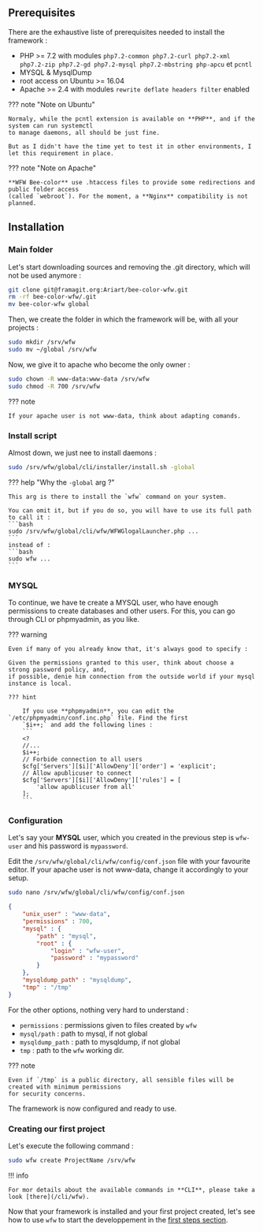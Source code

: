 ## Prerequisites

There are the exhaustive liste of prerequisites needed to install the framework :
  
  - PHP >= 7.2 with modules `php7.2-common php7.2-curl php7.2-xml php7.2-zip php7.2-gd php7.2-mysql php7.2-mbstring php-apcu` et `pcntl`
  - MYSQL & MysqlDump
  - root access on Ubuntu >= 16.04
  - Apache >= 2.4 with modules `rewrite deflate headers filter` enabled
  
??? note "Note on Ubuntu"

    Normaly, while the pcntl extension is available on **PHP**, and if the system can run systemctl
    to manage daemons, all should be just fine.

    But as I didn't have the time yet to test it in other environments, I let this requirement in place.

??? note "Note on Apache"

    **WFW Bee-color** use .htaccess files to provide some redirections and public folder access
    (called `webroot`). For the moment, a **Nginx** compatibility is not planned.

## Installation

### Main folder

Let's start downloading sources and removing the .git directory, which will not be used anymore :

``` bash
git clone git@framagit.org:Ariart/bee-color-wfw.git
rm -rf bee-color-wfw/.git
mv bee-color-wfw global
```

Then, we create the folder in which the framework will be, with all your projects :

``` bash
sudo mkdir /srv/wfw
sudo mv ~/global /srv/wfw
```

Now, we give it to apache who become the only owner :

``` bash
sudo chown -R www-data:www-data /srv/wfw
sudo chmod -R 700 /srv/wfw
```

??? note

	If your apache user is not www-data, think about adapting comands.

### Install script

Almost down, we just nee to install daemons :

``` bash
sudo /srv/wfw/global/cli/installer/install.sh -global
```

??? help "Why the `-global` arg ?"

	This arg is there to install the `wfw` command on your system.

	You can omit it, but if you do so, you will have to use its full path to call it :
    ```bash
    sudo /srv/wfw/global/cli/wfw/WFWGlogalLauncher.php ...
    ```
    instead of :
    ```bash
    sudo wfw ...
    ```

### MYSQL

To continue, we have te create a MYSQL user, who have enough permissions to create databases and other users.
For this, you can go through CLI or phpmyadmin, as you like.

??? warning

	Even if many of you already know that, it's always good to specify :

	Given the permissions granted to this user, think about choose a strong password policy, and,
	if possible, denie him connection from the outside world if your mysql instance is local.

    ??? hint

		If you use **phpmyadmin**, you can edit the `/etc/phpmyadmin/conf.inc.php` file. Find the first
		`$i++;` and add the following lines :
        ```
        <?
        //...
        $i++;
        // Forbide connection to all users
        $cfg['Servers'][$i]['AllowDeny']['order'] = 'explicit';
        // Allow apublicuser to connect
        $cfg['Servers'][$i]['AllowDeny']['rules'] = [
            'allow apublicuser from all'
        ];
        ```

### Configuration

Let's say your **MYSQL** user, which you created in the previous step is `wfw-user` and his password
is `mypassword`.

Edit the `/srv/wfw/global/cli/wfw/config/conf.json` file with your favourite editor. If your apache user is not
www-data, change it accordingly to your setup.

``` bash
sudo nano /srv/wfw/global/cli/wfw/config/conf.json
```

``` json hl_lines="2 7 8"
{
	"unix_user" : "www-data",
	"permissions" : 700,
	"mysql" : {
		"path" : "mysql",
		"root" : {
			"login" : "wfw-user",
			"password" : "mypassword"
		}
	},
	"mysqldump_path" : "mysqldump",
	"tmp" : "/tmp"
}
```

For the other options, nothing very hard to understand :

- `permissions` : permissions given to files created by `wfw`
- `mysql/path` : path to mysql, if not global
- `mysqldump_path` : path to mysqldump, if not global
- `tmp` : path to the `wfw` working dir.

??? note

	Even if `/tmp` is a public directory, all sensible files will be created with minimum permissions
	for security concerns.

The framework is now configured and ready to use.

### Creating our first project

Let's execute the following command :

```bash
sudo wfw create ProjectName /srv/wfw
```

!!! info

	For mor details about the available commands in **CLI**, please take a look [there](/cli/wfw).

Now that your framework is installed and your first project created, let's see how to use `wfw` to
 start the developpement in the [first steps section](/general/first_steps/tree/).